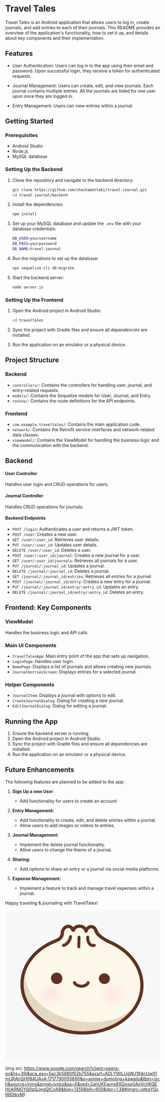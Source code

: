 
# Travel Tales

Travel Tales is an Android application that allows users to log in, create journals, and add entries to each of their journals. This README provides an overview of the application's functionality, how to set it up, and details about key components and their implementation.

## Features
- User Authentication: Users can log in to the app using their email and password. Upon successful login, they receive a token for authenticated requests.
  
- Journal Management: Users can create, edit, and view journals. Each journal contains multiple entries. All the journals are listed for one user upon once they are logged in.
  
- Entry Management: Users can view entries within a journal.

## Getting Started

### Prerequisites

- Android Studio
- Node.js
- MySQL database

### Setting Up the Backend

1. Clone the repository and navigate to the backend directory:

    ```sh
    git clone https://github.com/chachamottaki/travel-journal.git
    cd travel-journal/backend
    ```

2. Install the dependencies:

    ```sh
    npm install
    ```

3. Set up your MySQL database and update the `.env` file with your database credentials:

    ```sh
    DB_USER=yourusername
    DB_PASS=yourpassword
    DB_NAME=travel-journal
    ```

4. Run the migrations to set up the database:

    ```sh
    npx sequelize-cli db:migrate
    ```

5. Start the backend server:

    ```sh
    node server.js
    ```

### Setting Up the Frontend

1. Open the Android project in Android Studio:

    ```sh
    cd traveltales
    ```

2. Sync the project with Gradle files and ensure all dependencies are installed.

3. Run the application on an emulator or a physical device.

## Project Structure

### Backend

- `controllers/`: Contains the controllers for handling user, journal, and entry-related requests.
- `models/`: Contains the Sequelize models for User, Journal, and Entry.
- `routes/`: Contains the route definitions for the API endpoints.

### Frontend

- `com.example.traveltales/`: Contains the main application code.
- `network/`: Contains the Retrofit service interfaces and network-related data classes.
- `viewmodel/`: Contains the ViewModel for handling the business logic and the communication with the backend.


## Backend

#### User Controller

Handles user login and CRUD operations for users.


#### Journal Controller

Handles CRUD operations for journals.

#### Backend Endpoints

- `POST /login`: Authenticates a user and returns a JWT token.
- `POST /user`: Creates a new user.
- `GET /user/:user_id`: Retrieves user details.
- `PUT /user/:user_id`: Updates user details.
- `DELETE /user/:user_id`: Deletes a user.
- `POST /user/:user_id/journal`: Creates a new journal for a user.
- `GET /user/:user_id/journals`: Retrieves all journals for a user.
- `PUT /journal/:journal_id`: Updates a journal.
- `DELETE /journal/:journal_id`: Deletes a journal.
- `GET /journal/:journal_id/entries`: Retrieves all entries for a journal.
- `POST /journal/:journal_id/entry`: Creates a new entry for a journal.
- `PUT /journal/:journal_id/entry/:entry_id`: Updates an entry.
- `DELETE /journal/:journal_id/entry/:entry_id`: Deletes an entry.


## Frontend: Key Components

### ViewModel

Handles the business logic and API calls.

### Main UI Components

- `TravelTalesApp`: Main entry point of the app that sets up navigation.
- `LoginPage`: Handles user login.
- `HomePage`: Displays a list of journals and allows creating new journals.
- `JournalEntriesScreen`: Displays entries for a selected journal.

### Helper Components

- `JournalItem`: Displays a journal with options to edit.
- `CreateJournalDialog`: Dialog for creating a new journal.
- `EditJournalDialog`: Dialog for editing a journal.


## Running the App

1. Ensure the backend server is running.
2. Open the Android project in Android Studio.
3. Sync the project with Gradle files and ensure all dependencies are installed.
4. Run the application on an emulator or a physical device.

## Future Enhancements

The following features are planned to be added to the app:

1. **Sign Up a new User**
   - Add functionality for users to create an account
     
2. **Entry Management:**
   - Add functionality to create, edit, and delete entries within a journal.
   - Allow users to add images or videos to entries.

3. **Journal Management:**
   - Implement the delete journal functionality.
   - Allow users to change the theme of a journal.

4. **Sharing:**
   - Add options to share an entry or a journal via social media platforms.

5. **Expense Management:**
   - Implement a feature to track and manage travel expenses within a journal.


Happy traveling & journaling with TravelTales!

![Smiling Dumpling](./smiling-dudu.jpg)



(img src: https://www.google.com/search?client=opera-gx&hs=39j&sca_esv=5ac3b5860f52b755&sxsrf=ADLYWILUgWJ194cUw01mURAhQHlf8AUAxA:1717790055690&q=anime+dumpling+kawaiiµ&tbm=isch&source=lnms&prmd=ivnbz&sa=X&ved=2ahUKEwins8XQosqGAxVcVKQEHUkRNGYQ0pQJegQICxAB&biw=1359&bih=650&dpr=1.38#imgrc=qtkgYQc96DtkvM)
